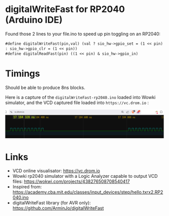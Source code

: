 digitalWriteFast for RP2040 (Arduino IDE)
===========================

Found those 2 lines to your file.ino to speed up pin toggling on an RP2040:

```
#define digitalWriteFast(pin,val) (val ? sio_hw->gpio_set = (1 << pin) : sio_hw->gpio_clr = (1 << pin))
#define digitalReadFast(pin) ((1 << pin) & sio_hw->gpio_in)
```

Timings
=======

Should be able to produce 8ns blocks.

Here is a capture of the ```digitalWriteFast-rp2040.ino``` loaded into Wowki simulator, and
the VCD captured file loaded into ```https://vc.drom.io``` :

![rp2040-wowki-8ns)](rp2040-wowki-8ns.png)

Links
=====

* VCD online visualisator: https://vc.drom.io
* Wowki rp2040 simulator with a Logic Analyzer capable to output VCD files: https://wokwi.com/projects/438276508708540417
* Inspired from: https://academy.cba.mit.edu/classes/input_devices/step/hello.txrx2.RP2040.ino
* digitalWriteFast library (for AVR only): https://github.com/ArminJo/digitalWriteFast
